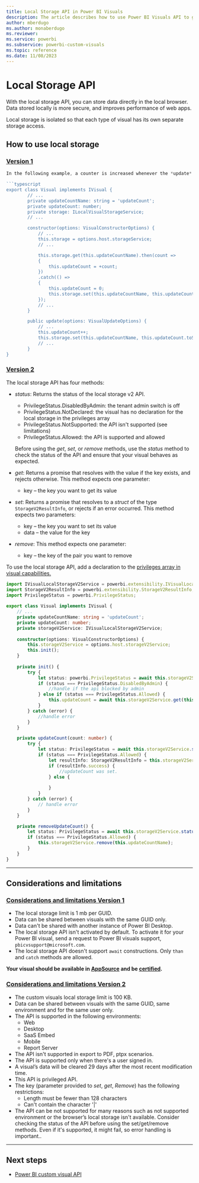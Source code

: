 ```yaml
---
title: Local Storage API in Power BI Visuals
description: The article describes how to use Power BI Visuals API to get access to browser local storage.
author: mberdugo
ms.author: monaberdugo
ms.reviewer:
ms.service: powerbi
ms.subservice: powerbi-custom-visuals
ms.topic: reference
ms.date: 11/08/2023
---
```


# Local Storage API

With the local storage API, you can store data directly in the local browser. Data stored locally is more secure, and improves performance of web apps.

Local storage is isolated so that each type of visual has its own separate storage access.

## How to use local storage

### [Version 1](#tab/v1)

```typescript
In the following example, a counter is increased whenever the *update* method is called. The counter value is saved locally and called each time the visual starts. This way, the counter continues counting from where it left off instead of starting over each time the visual is started:

```typescript
export class Visual implements IVisual {
        // ...
        private updateCountName: string = 'updateCount';
        private updateCount: number;
        private storage: ILocalVisualStorageService;
        // ...

        constructor(options: VisualConstructorOptions) {
            // ...
            this.storage = options.host.storageService;
            // ...

            this.storage.get(this.updateCountName).then(count =>
            {
                this.updateCount = +count;
            })
            .catch(() =>
            {
                this.updateCount = 0;
                this.storage.set(this.updateCountName, this.updateCount.toString());
            });
            // ...
        }

        public update(options: VisualUpdateOptions) {
            // ...
            this.updateCount++;
            this.storage.set(this.updateCountName, this.updateCount.toString());
            // ...
        }
}
```

### [Version 2](#tab/v2)

The local storage API has four methods:

* *status*: Returns the status of the local storage v2 API.

  * PrivilegeStatus.DisabledByAdmin: the tenant admin switch is off
  * PrivilegeStatus.NotDeclared: the visual has no declaration for the local storage in the privileges array
  * PrivilegeStatus.NotSupported: the API isn't supported (see limitations)
  * PrivilegeStatus.Allowed: the API is supported and allowed

  Before using the *get*, *set*, or *remove* methods, use the *status* method to check the status of the API and ensure that your visual behaves as expected.

* *get*: Returns a promise that resolves with the value if the key exists, and rejects otherwise. This method expects one parameter:
  * key – the key you want to get its value
  
* *set*: Returns a promise that resolves to a *struct* of the type `StorageV2ResultInfo`, or rejects if an error occurred.
This method expects two parameters:
  * key – the key you want to set its value
  * data – the value for the key

* *remove*:
This method expects one parameter:
  * key – the key of the pair you want to remove

To use the local storage API, add a declaration to the [privileges array in visual capabilities.](./capabilities.md#define-privileges)

```typescript
import IVisualLocalStorageV2Service = powerbi.extensibility.IVisualLocalStorageV2Service; 
import StorageV2ResultInfo = powerbi.extensibility.StorageV2ResultInfo; 
import PrivilegeStatus = powerbi.PrivilegeStatus; 
 
export class Visual implements IVisual { 
    // ... 
    private updateCountName: string = 'updateCount'; 
    private updateCount: number; 
    private storageV2Service: IVisualLocalStorageV2Service; 
 
    constructor(options: VisualConstructorOptions) { 
        this.storageV2Service = options.host.storageV2Service; 
        this.init(); 
    } 
 
    private init() { 
        try { 
            let status: powerbi.PrivilegeStatus = await this.storageV2Service.status(); 
            if (status === PrivilegeStatus.DisabledByAdmin) { 
                //handle if the api blocked by admin 
            } else if (status === PrivilegeStatus.Allowed) { 
                this.updateCount = await this.storageV2Service.get(this.updateCountName); 
            } 
        } catch (error) { 
            //handle error 
        } 
    } 

    private updateCount(count: number) { 
        try { 
            let status: PrivilegeStatus = await this.storageV2Service.status(); 
            if (status === PrivilegeStatus.Allowed) { 
                let resultInfo: StorageV2ResultInfo = this.storageV2Service.set(this.updateCountName, count); 
                if (resultInfo.success) { 
                    //updateCount was set. 
                } else { 
 
                } 
            } 
        } catch (error) { 
            // handle error 
        } 
    } 

    private removeUpdateCount() { 
        let status: PrivilegeStatus = await this.storageV2Service.status(); 
        if (status === PrivilegeStatus.Allowed) { 
            this.storageV2Service.remove(this.updateCountName); 
        } 
    } 
} 
```

---

## Considerations and limitations

### [Considerations and limitations Version 1](#tab/v1)

* The local storage limit is 1 mb per GUID.
* Data can be shared between visuals with the same GUID only.
* Data can't be shared with another instance of Power BI Desktop.
* The local storage API isn't activated by default. To activate it for your Power BI visual, send a request to Power BI visuals support, `pbicvsupport@microsoft.com`.
* The local storage API doesn't support `await` constructions. Only `than` and `catch` methods are allowed.

**Your visual should be available in [AppSource](https://appsource.microsoft.com/marketplace/apps?product=power-bi-visuals) and be [certified](power-bi-custom-visuals-certified.md).**

### [Considerations and limitations Version 2](#tab/v2)

* The custom visuals local storage limit is 100 KB.
* Data can be shared between visuals with the same GUID, same environment and for the same user only.
* The API is supported in the following environments:
  * Web
  * Desktop
  * SaaS Embed
  * Mobile
  * Report Server
* The API isn't supported in export to PDF, ptpx scenarios.
* The API is supported only when there's a user signed in.
* A visual’s data will be cleared 29 days after the most recent modification time.
* This API is privileged API.
* The key (parameter provided to *set*, *get*, *Remove*) has the following restrictions:
  * Length must be fewer than 128 characters
  * Can't contain the character '|'
* The API can be not supported for many reasons such as not supported environment or the browser’s local storage isn't available. Consider checking the status of the API before using the set/get/remove methods. Even if it's supported, it might fail, so error handling is important..

---

## Next steps

* [Power BI custom visual API](visual-api.md)
